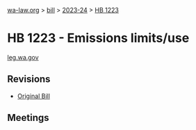 [wa-law.org](/) > [bill](/bill/) > [2023-24](/bill/2023-24/) > [HB 1223](/bill/2023-24/hb/1223/)

# HB 1223 - Emissions limits/use
[leg.wa.gov](https://app.leg.wa.gov/billsummary?BillNumber=1223&Year=2023&Initiative=false)

## Revisions
* [Original Bill](1/)

## Meetings